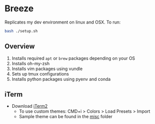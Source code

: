 # Breeze
Replicates my dev environment on linux and OSX. To run:
```bash
bash ./setup.sh
```

## Overview
1. Installs required `apt` or `brew` packages depending on your OS
2. Installs oh-my-zsh
3. Installs vim packages using vundle
4. Sets up tmux configurations
5. Installs python packages using pyenv and conda

## iTerm
* Download [iTerm2](https://www.iterm2.com/)
  * To use custom themes: CMD+i > Colors > Load Presets > Import
  * Sample theme can be found in the [misc](./misc) folder
